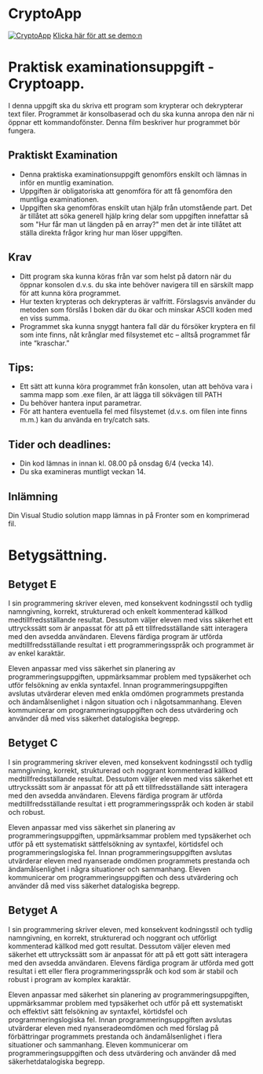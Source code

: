 # CryptoApp
[![CryptoApp](http://img.youtube.com/vi/GQgU4wsVtbw/0.jpg)](https://www.youtube.com/watch?edit=vd&v=GQgU4wsVtbw "Bild")
[Klicka här för att se demo:n](https://www.youtube.com/watch?edit=vd&v=GQgU4wsVtbw)

# Praktisk examinationsuppgift - Cryptoapp.
I denna uppgift ska du skriva ett program som krypterar och dekrypterar text filer.  Programmet är konsolbaserad och du ska kunna anropa den när ni öppnar ett kommandofönster.
Denna film beskriver hur programmet bör fungera.

## Praktiskt Examination
+ Denna praktiska examinationsuppgift genomförs enskilt och lämnas in inför en muntlig examination.
+ Uppgiften är obligatoriska att genomföra för att få genomföra den muntliga examinationen.
+ Uppgiften ska genomföras enskilt utan hjälp från utomstående part. Det är tillåtet att söka generell hjälp kring delar som uppgiften innefattar så som "Hur får man ut längden på en array?" men det är inte tillåtet att ställa direkta frågor kring hur man löser uppgiften.

## Krav
+ Ditt program ska kunna köras från var som helst på datorn när du öppnar konsolen d.v.s. du ska inte behöver navigera till en särskilt mapp för att kunna köra programmet.
+ Hur texten krypteras och dekrypteras är valfritt. Förslagsvis använder du metoden som förslås I boken där du ökar och minskar ASCII koden med en viss summa.
+ Programmet ska kunna snyggt hantera fall där du försöker kryptera en fil som inte finns, nåt krånglar med filsystemet etc – alltså programmet får inte “kraschar.”
## Tips:
+ Ett sätt att kunna köra programmet från konsolen, utan att behöva vara i samma mapp som .exe filen, är att lägga till sökvägen till PATH
+ Du behöver hantera input parametrar.
+ För att hantera eventuella fel med filsystemet (d.v.s. om filen inte finns m.m.) kan du använda en try/catch sats.
## Tider och deadlines:
+ Din kod lämnas in innan kl. 08.00 på onsdag 6/4 (vecka 14).
+ Du ska examineras muntligt veckan 14.
## Inlämning
Din Visual Studio solution mapp lämnas in på Fronter som en komprimerad fil.
# Betygsättning.

## Betyget E

I sin programmering skriver eleven, med konsekvent kodningsstil och tydlig namngivning, korrekt, strukturerad och enkelt kommenterad källkod medtillfredsställande resultat. Dessutom väljer eleven med viss säkerhet ett uttryckssätt som är anpassat för att på ett tillfredsställande sätt interagera med den avsedda användaren. Elevens färdiga program är utförda medtillfredsställande resultat i ett programmeringsspråk och programmet är av enkel karaktär.

Eleven anpassar med viss säkerhet sin planering av programmeringsuppgiften, uppmärksammar problem med typsäkerhet och utför felsökning av enkla syntaxfel. Innan programmeringsuppgiften avslutas utvärderar eleven med enkla omdömen programmets prestanda och ändamålsenlighet i någon situation och i någotsammanhang. Eleven kommunicerar om programmeringsuppgiften och dess utvärdering och använder då med viss säkerhet datalogiska begrepp.
## Betyget C
I sin programmering skriver eleven, med konsekvent kodningsstil och tydlig namngivning, korrekt, strukturerad och noggrant kommenterad källkod medtillfredsställande resultat. Dessutom väljer eleven med viss säkerhet ett uttryckssätt som är anpassat för att på ett tillfredsställande sätt interagera med den avsedda användaren. Elevens färdiga program är utförda medtillfredsställande resultat i ett programmeringsspråk och koden är stabil och robust.

Eleven anpassar med viss säkerhet sin planering av programmeringsuppgiften, uppmärksammar problem med typsäkerhet och utför på ett systematiskt sättfelsökning av syntaxfel, körtidsfel och programmeringslogiska fel. Innan programmeringsuppgiften avslutas utvärderar eleven med nyanserade omdömen programmets prestanda och ändamålsenlighet i några situationer och sammanhang. Eleven kommunicerar om programmeringsuppgiften och dess utvärdering och använder då med viss säkerhet datalogiska begrepp.
## Betyget A
I sin programmering skriver eleven, med konsekvent kodningsstil och tydlig namngivning, en korrekt, strukturerad och noggrant och utförligt kommenterad källkod med gott resultat. Dessutom väljer eleven med säkerhet ett uttryckssätt som är anpassat för att på ett gott sätt interagera med den avsedda användaren. Elevens färdiga program är utförda med gott resultat i ett eller flera programmeringsspråk och kod som är stabil och robust i program av komplex karaktär.

Eleven anpassar med säkerhet sin planering av programmeringsuppgiften,  uppmärksammar problem med typsäkerhet och utför på ett systematiskt och effektivt sätt felsökning av syntaxfel, körtidsfel och programmeringslogiska fel. Innan programmeringsuppgiften avslutas utvärderar eleven med nyanseradeomdömen och med förslag på förbättringar programmets prestanda och ändamålsenlighet i flera situationer och sammanhang. Eleven kommunicerar om programmeringsuppgiften och dess utvärdering och använder då med säkerhetdatalogiska begrepp.

